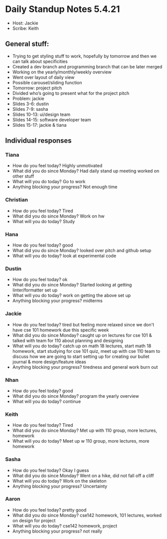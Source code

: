 # Daily Standup Notes 5.4.21
* Host: Jackie
* Scribe: Keith

## General stuff:
* Trying to get styling stuff to work, hopefully by tomorrow and then we can talk about specificities
* Created a dev branch and programming branch that can be later merged
* Working on the yearly/monthly/weekly overview
* Went over layout of daily view 
* Possible carousel/sliding function
* Tomorrow: project pitch 
* Divided who’s going to present what for the project pitch
* Problem: jackie
* Slides 3-6: dustin
* Slides 7-9: sasha
* Slides 10-13: ui/design team
* Slides 14-15: software developer team
* Slides 15-17: jackie & tiana


## Individual responses
### Tiana
* How do you feel today? Highly unmotivated
* What did you do since Monday? Had daily stand up meeting worked on other stuff
* What will you do today? Go to work
* Anything blocking your progress? Not enough time

### Christian
* How do you feel today? Tired
* What did you do since Monday? Work on hw
* What will you do today? Study

### Hana
* How do you feel today? good
* What did you do since Monday? looked over pitch and github setup
* What will you do today? look at experimental code

### Dustin
* How do you feel today? ok
* What did you do since Monday? Started looking at getting linter/formatter set up
* What will you do today? work on getting the above set up
* Anything blocking your progress? midterms

### Jackie
* How do you feel today? tired but feeling more relaxed since we don't have cse 101 homework due this specific week
* What did you do since Monday? caught up on lectures for cse 101 & talked with team for 110 about planning and designing
* What will you do today? catch up on math 18 lectures, start math 18 homework, start studying for cse 101 quiz, meet up with cse 110 team to discuss how we are going to start setting up for creating our bullet journal & more design/feature ideas
* Anything blocking your progress? tiredness and general work burn out

### Nhan
* How do you feel today? good
* What did you do since Monday? program the yearly overview
* What will you do today? continue

### Keith
* How do you feel today? Tired 
* What did you do since Monday? Met up with 110 group, more lectures, homework
* What will you do today? Meet up w 110 group, more lectures, more homework

### Sasha
* How do you feel today? Okay I guess
* What did you do since Monday? Went on a hike, did not fall off a cliff
* What will you do today? Work on the skeleton
* Anything blocking your progress? Uncertainty

### Aaron
* How do you feel today? pretty good
* What did you do since Monday? cse142 homework, 101 lectures, worked on design for project
* What will you do today? cse142 homework, project
* Anything blocking your progress? not really
